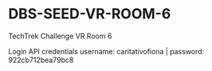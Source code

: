 # DBS-SEED-VR-ROOM-6
TechTrek Challenge VR Room 6


Login API credentials
username: caritativofiona | password: 922cb712bea79bc8
